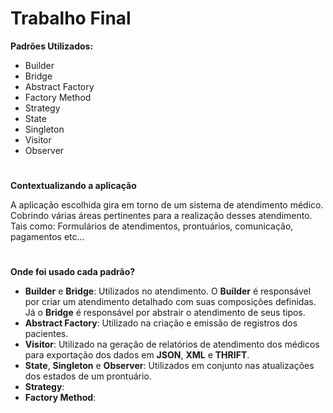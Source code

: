 # Trabalho Final
**Padrões Utilizados:**
* Builder
* Bridge
* Abstract Factory
* Factory Method
* Strategy
* State
* Singleton
* Visitor
* Observer
#
**Contextualizando a aplicação**

A aplicação escolhida gira em torno de um sistema de atendimento médico. Cobrindo várias áreas pertinentes para a realização desses atendimento. Tais como: Formulários de atendimentos, prontuários, comunicação, pagamentos etc...

# 

**Onde foi usado cada padrão?**
* **Builder** e **Bridge**: Utilizados no atendimento. O **Builder** é responsável por criar um atendimento detalhado com suas composições definidas. Já o **Bridge** é responsável por abstrair o atendimento de seus tipos.
* **Abstract Factory**: Utilizado na criação e emissão de registros dos pacientes.
* **Visitor**: Utilizado na geração de relatórios de atendimento dos médicos para exportação dos dados em **JSON**, **XML** e **THRIFT**.
* **State**, **Singleton** e **Observer**: Utilizados em conjunto nas atualizações dos estados de um prontuário.
* **Strategy**:
* **Factory Method**:   
